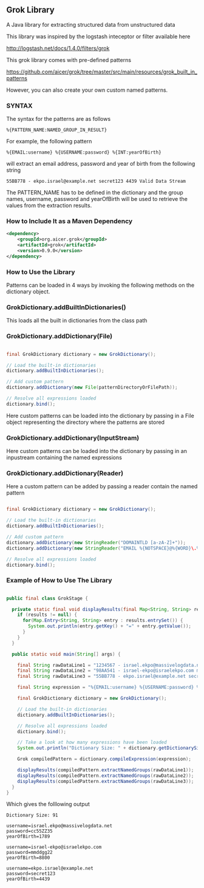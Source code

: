 ## Grok Library ##

A Java library for extracting structured data from unstructured data

This library was inspired by the logstash inteceptor or filter available here

http://logstash.net/docs/1.4.0/filters/grok

This grok library comes with pre-defined patterns 

https://github.com/aicer/grok/tree/master/src/main/resources/grok_built_in_patterns

However, you can also create your own custom named patterns.

### SYNTAX ###

The syntax for the patterns are as follows

```
%{PATTERN_NAME:NAMED_GROUP_IN_RESULT}

```

For example, the following pattern

```
%{EMAIL:username} %{USERNAME:password} %{INT:yearOfBirth}
``` 

will extract an email address, password and year of birth from the following string

```
55BB778 - ekpo.israel@example.net secret123 4439 Valid Data Stream
```

The PATTERN_NAME has to be defined in the dictionary and the group names, username, password and yearOfBirth will be used to retrieve the values from the extraction results.

### How to Include It as a Maven Dependency

```xml
<dependency>
    <groupId>org.aicer.grok</groupId>
    <artifactId>grok</artifactId>
    <version>0.9.0</version>
</dependency>
```

### How to Use the Library ###

Patterns can be loaded in 4 ways by invoking the following methods on the dictionary object.

### GrokDictionary.addBuiltInDictionaries() ###

This loads all the built in dictionaries from the class path

### GrokDictionary.addDictionary(File) ###

```java

final GrokDictionary dictionary = new GrokDictionary();

// Load the built-in dictionaries
dictionary.addBuiltInDictionaries();

// Add custom pattern
dictionary.addDictionary(new File(patternDirectoryOrFilePath));

// Resolve all expressions loaded
dictionary.bind();

```

Here custom patterns can be loaded into the dictionary by passing in a File object representing the directory where the patterns are stored

### GrokDictionary.addDictionary(InputStream)

Here custom patterns can be loaded into the dictionary by passing in an inpustream containing the named expressions

### GrokDictionary.addDictionary(Reader) 

Here a custom pattern can be added by passing a reader contain the named pattern

```java

final GrokDictionary dictionary = new GrokDictionary();

// Load the built-in dictionaries
dictionary.addBuiltInDictionaries();

// Add custom pattern
dictionary.addDictionary(new StringReader("DOMAINTLD [a-zA-Z]+"));
dictionary.addDictionary(new StringReader("EMAIL %{NOTSPACE}@%{WORD}\.%{DOMAINTLD}"));

// Resolve all expressions loaded
dictionary.bind();

```



### Example of How to Use The Library ###

```java

public final class GrokStage {

  private static final void displayResults(final Map<String, String> results) {
    if (results != null) {
      for(Map.Entry<String, String> entry : results.entrySet()) {
        System.out.println(entry.getKey() + "=" + entry.getValue());
      }
    }
  }

  public static void main(String[] args) {

    final String rawDataLine1 = "1234567 - israel.ekpo@massivelogdata.net cc55ZZ35 1789 Hello Grok";
    final String rawDataLine2 = "98AA541 - israel-ekpo@israelekpo.com mmddgg22 8800 Hello Grok";
    final String rawDataLine3 = "55BB778 - ekpo.israel@example.net secret123 4439 Valid Data Stream";

    final String expression = "%{EMAIL:username} %{USERNAME:password} %{INT:yearOfBirth}";

    final GrokDictionary dictionary = new GrokDictionary();

    // Load the built-in dictionaries
    dictionary.addBuiltInDictionaries();

    // Resolve all expressions loaded
    dictionary.bind();

    // Take a look at how many expressions have been loaded
    System.out.println("Dictionary Size: " + dictionary.getDictionarySize());

    Grok compiledPattern = dictionary.compileExpression(expression);

    displayResults(compiledPattern.extractNamedGroups(rawDataLine1));
    displayResults(compiledPattern.extractNamedGroups(rawDataLine2));
    displayResults(compiledPattern.extractNamedGroups(rawDataLine3));
  }
}

```

Which gives the folllowing output

```
Dictionary Size: 91

username=israel.ekpo@massivelogdata.net
password=cc55ZZ35
yearOfBirth=1789

username=israel-ekpo@israelekpo.com
password=mmddgg22
yearOfBirth=8800

username=ekpo.israel@example.net
password=secret123
yearOfBirth=4439
```
